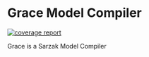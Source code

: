 # Grace Model Compiler

[![coverage report](https://git.uberfoo.com/sarzak/grace/badges/develop/coverage.svg)](https://git.uberfoo.com/sarzak/grace/-/commits/develop)

Grace is a Sarzak Model Compiler
